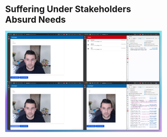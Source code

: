 # **S**uffering **U**nder **S**takeholders **A**bsurd **N**eeds

![Screenshot of the application running with multiple developers and one client](screenshot.png)
